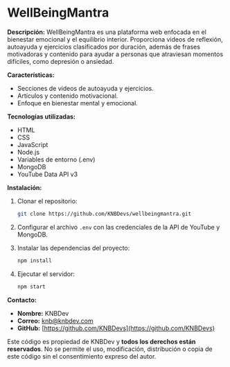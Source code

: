 # WellBeingMantra

**Descripción:**
WellBeingMantra es una plataforma web enfocada en el bienestar emocional y el equilibrio interior. Proporciona videos de reflexión, autoayuda y ejercicios clasificados por duración, además de frases motivadoras y contenido para ayudar a personas que atraviesan momentos difíciles, como depresión o ansiedad.

**Características:**
- Secciones de videos de autoayuda y ejercicios.
- Artículos y contenido motivacional.
- Enfoque en bienestar mental y emocional.

**Tecnologías utilizadas:**
- HTML
- CSS
- JavaScript
- Node.js
- Variables de entorno (.env)
- MongoDB
- YouTube Data API v3

**Instalación:**
1. Clonar el repositorio:
    ```bash
    git clone https://github.com/KNBDevs/wellbeingmantra.git
    ```
2. Configurar el archivo `.env` con las credenciales de la API de YouTube y MongoDB.

3. Instalar las dependencias del proyecto:
    ```bash
    npm install
    ```

4. Ejecutar el servidor:
    ```bash
    npm start
    ```

**Contacto:**
- **Nombre:** KNBDev
- **Correo:** [knb@knbdev.com](mailto:knb@knbdev.com)
- **GitHub:** [https://github.com/KNBDevs](https://github.com/KNBDevs)


Este código es propiedad de KNBDev y **todos los derechos están reservados**. 
No se permite el uso, modificación, distribución o copia de este código sin el consentimiento expreso del autor.

